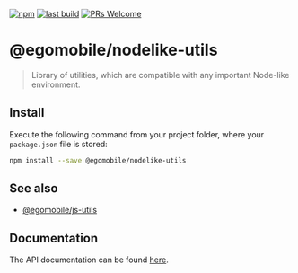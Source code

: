 [![npm](https://img.shields.io/npm/v/@egomobile/nodelike-utils.svg)](https://www.npmjs.com/package/@egomobile/nodelike-utils) [![last build](https://img.shields.io/github/workflow/status/egomobile/nodelike-utils/Publish)](https://github.com/egomobile/nodelike-utils/actions?query=workflow%3APublish) [![PRs Welcome](https://img.shields.io/badge/PRs-welcome-brightgreen.svg?style=flat-square)](https://github.com/egomobile/nodelike-utils/pulls)

# @egomobile/nodelike-utils

> Library of utilities, which are compatible with any important Node-like environment.

## Install

Execute the following command from your project folder, where your `package.json` file is stored:

```bash
npm install --save @egomobile/nodelike-utils
```

## See also

- [@egomobile/js-utils](https://github.com/egomobile/js-utils)

## Documentation

The API documentation can be found [here](https://egomobile.github.io/nodelike-utils/).
